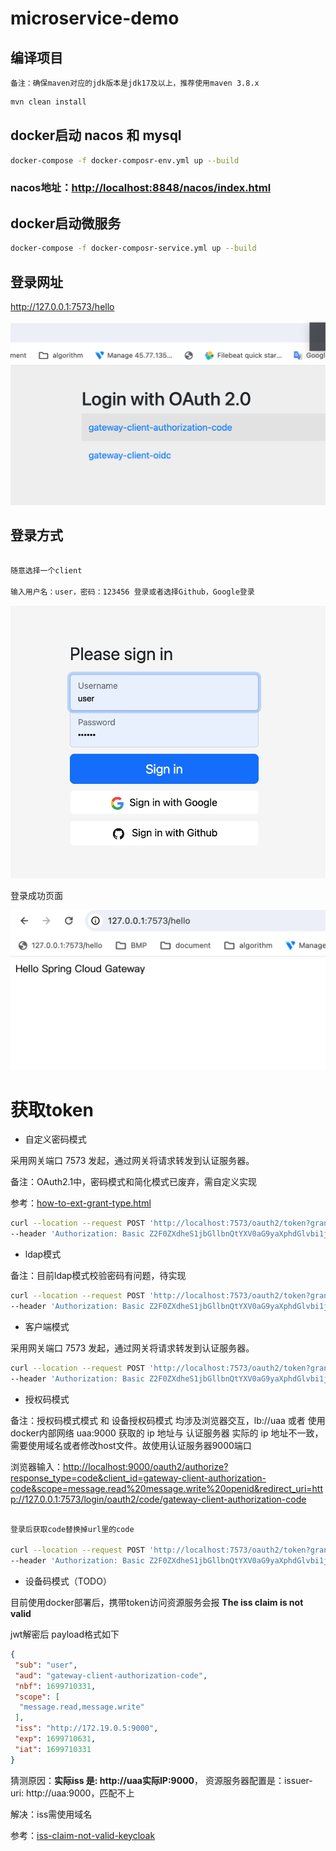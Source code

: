 # microservice-demo
##  编译项目
```
备注：确保maven对应的jdk版本是jdk17及以上，推荐使用maven 3.8.x

```

``` bash
mvn clean install
```

##  docker启动 nacos 和 mysql
``` bash
docker-compose -f docker-composr-env.yml up --build
```
### nacos地址：<http://localhost:8848/nacos/index.html>

## docker启动微服务
``` bash
docker-compose -f docker-composr-service.yml up --build
```
##  登录网址
<http://127.0.0.1:7573/hello>

<img src="./img/login-with-oauth2.0.png">

## 登录方式
```bash

随意选择一个client

输入用户名：user，密码：123456 登录或者选择Github，Google登录
```

<img src="./img/login-page.png">

登录成功页面

<img src="./img/hello-gateway.png">

# 获取token

* 自定义密码模式

采用网关端口 7573 发起，通过网关将请求转发到认证服务器。

备注：OAuth2.1中，密码模式和简化模式已废弃，需自定义实现

参考：[how-to-ext-grant-type.html](https://docs.spring.io/spring-authorization-server/docs/current/reference/html/guides/how-to-ext-grant-type.html)

``` bash
curl --location --request POST 'http://localhost:7573/oauth2/token?grant_type=authorization_password&username=user&password=123456&scope=profile' \
--header 'Authorization: Basic Z2F0ZXdheS1jbGllbnQtYXV0aG9yaXphdGlvbi1jb2RlOnNlY3JldA=='
```
* ldap模式

备注：目前ldap模式校验密码有问题，待实现
``` bash
curl --location --request POST 'http://localhost:7573/oauth2/token?grant_type=authorization_ldap&username=user&password=123456&scope=profile' \
--header 'Authorization: Basic Z2F0ZXdheS1jbGllbnQtYXV0aG9yaXphdGlvbi1jb2RlOnNlY3JldA=='
```

* 客户端模式

采用网关端口 7573 发起，通过网关将请求转发到认证服务器。

```bash
curl --location --request POST 'http://localhost:7573/oauth2/token?grant_type=client_credentials' \
--header 'Authorization: Basic Z2F0ZXdheS1jbGllbnQtYXV0aG9yaXphdGlvbi1jb2RlOnNlY3JldA=='
```
* 授权码模式

 备注：授权码模式模式 和 设备授权码模式 均涉及浏览器交互，lb://uaa 或者 使用docker内部网络 uaa:9000 获取的 ip 地址与 认证服务器 实际的 ip 地址不一致，需要使用域名或者修改host文件。故使用认证服务器9000端口

浏览器输入：<http://localhost:9000/oauth2/authorize?response_type=code&client_id=gateway-client-authorization-code&scope=message.read%20message.write%20openid&redirect_uri=http://127.0.0.1:7573/login/oauth2/code/gateway-client-authorization-code>

```bash

登录后获取code替换掉url里的code

curl --location --request POST 'http://localhost:7573/oauth2/token?grant_type=authorization_code&code=yZBLYiRmhI2TBV6284YdBUP-9fQiPY_bXjtI0hi2PcxX3WQN7yuubJC2KAB2YyMnS3SxTJvcrzlLlhyehkyPibWdhlRNnCv-UFLCy5u7Ydd9f4Ntp1XYHmSzhHGki7UM&redirect_uri=http://127.0.0.1:7573/login/oauth2/code/gateway-client-authorization-code' \
--header 'Authorization: Basic Z2F0ZXdheS1jbGllbnQtYXV0aG9yaXphdGlvbi1jb2RlOnNlY3JldA=='
```
* 设备码模式（TODO）


目前使用docker部署后，携带token访问资源服务会报 **The iss claim is not valid**

jwt解密后 payload格式如下
```json
{
 "sub": "user",
 "aud": "gateway-client-authorization-code",
 "nbf": 1699710331,
 "scope": [
  "message.read,message.write"
 ],
 "iss": "http://172.19.0.5:9000",
 "exp": 1699710631,
 "iat": 1699710331
}
```
猜测原因：**实际iss 是: http://uaa实际IP:9000**， 资源服务器配置是：issuer-uri: http://uaa:9000，匹配不上

解决：iss需使用域名

参考：[iss-claim-not-valid-keycloak](https://stackoverflow.com/questions/72854439/iss-claim-not-valid-keycloak)

